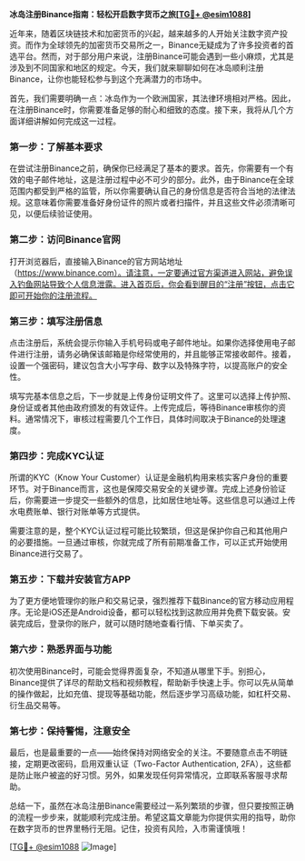 **冰岛注册Binance指南：轻松开启数字货币之旅[[TG💪+ @esim1088](https://t.me/s/esim1088)]**

近年来，随着区块链技术和加密货币的兴起，越来越多的人开始关注数字资产投资。而作为全球领先的加密货币交易所之一，Binance无疑成为了许多投资者的首选平台。然而，对于部分用户来说，注册Binance可能会遇到一些小麻烦，尤其是涉及到不同国家和地区的规定。今天，我们就来聊聊如何在冰岛顺利注册Binance，让你也能轻松参与到这个充满潜力的市场中。

首先，我们需要明确一点：冰岛作为一个欧洲国家，其法律环境相对严格。因此，在注册Binance时，你需要准备足够的耐心和细致的态度。接下来，我将从几个方面详细讲解如何完成这一过程。

### **第一步：了解基本要求**

在尝试注册Binance之前，确保你已经满足了基本的要求。首先，你需要有一个有效的电子邮件地址，这是注册过程中必不可少的部分。此外，由于Binance在全球范围内都受到严格的监管，所以你需要确认自己的身份信息是否符合当地的法律法规。这意味着你需要准备好身份证件的照片或者扫描件，并且这些文件必须清晰可见，以便后续验证使用。

### **第二步：访问Binance官网**

打开浏览器后，直接输入Binance的官方网站地址（https://www.binance.com）。请注意，一定要通过官方渠道进入网站，避免误入钓鱼网站导致个人信息泄露。进入首页后，你会看到醒目的“注册”按钮，点击它即可开始你的注册流程。

### **第三步：填写注册信息**

点击注册后，系统会提示你输入手机号码或电子邮件地址。如果你选择使用电子邮件进行注册，请务必确保该邮箱是你经常使用的，并且能够正常接收邮件。接着，设置一个强密码，建议包含大小写字母、数字以及特殊字符，以提高账户的安全性。

填写完基本信息之后，下一步就是上传身份证明文件了。这里可以选择上传护照、身份证或者其他由政府颁发的有效证件。上传完成后，等待Binance审核你的资料。通常情况下，审核过程需要几个工作日，具体时间取决于Binance的处理速度。

### **第四步：完成KYC认证**

所谓的KYC（Know Your Customer）认证是金融机构用来核实客户身份的重要环节。对于Binance而言，这也是保障交易安全的关键步骤。完成上述身份验证后，你需要进一步提交一些额外的信息，比如居住地址等。这些信息可以通过上传水电费账单、银行对账单等方式提供。

需要注意的是，整个KYC认证过程可能比较繁琐，但这是保护你自己和其他用户的必要措施。一旦通过审核，你就完成了所有前期准备工作，可以正式开始使用Binance进行交易了。

### **第五步：下载并安装官方APP**

为了更方便地管理你的账户和交易记录，强烈推荐下载Binance的官方移动应用程序。无论是iOS还是Android设备，都可以轻松找到这款应用并免费下载安装。安装完成后，登录你的账户，就可以随时随地查看行情、下单买卖了。

### **第六步：熟悉界面与功能**

初次使用Binance时，可能会觉得界面复杂，不知道从哪里下手。别担心，Binance提供了详尽的帮助文档和视频教程，帮助新手快速上手。你可以先从简单的操作做起，比如充值、提现等基础功能，然后逐步学习高级功能，如杠杆交易、衍生品交易等。

### **第七步：保持警惕，注意安全**

最后，也是最重要的一点——始终保持对网络安全的关注。不要随意点击不明链接，定期更改密码，启用双重认证（Two-Factor Authentication, 2FA），这些都是防止账户被盗的好习惯。另外，如果发现任何异常情况，立即联系客服寻求帮助。

总结一下，虽然在冰岛注册Binance需要经过一系列繁琐的步骤，但只要按照正确的流程一步步来，就能顺利完成注册。希望这篇文章能为你提供实用的指导，助你在数字货币的世界里畅行无阻。记住，投资有风险，入市需谨慎哦！

[[TG💪+ @esim1088](https://t.me/s/esim1088) ![Image](https://i.postimg.cc/4NQfJmqS/Snipaste-2025-05-13-00-14-12.png)]